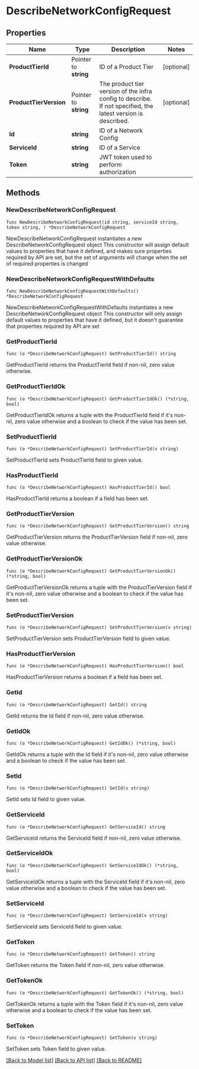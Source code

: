 # DescribeNetworkConfigRequest

## Properties

Name | Type | Description | Notes
------------ | ------------- | ------------- | -------------
**ProductTierId** | Pointer to **string** | ID of a Product Tier | [optional] 
**ProductTierVersion** | Pointer to **string** | The product tier version of the infra config to describe. If not specified, the latest version is described. | [optional] 
**Id** | **string** | ID of a Network Config | 
**ServiceId** | **string** | ID of a Service | 
**Token** | **string** | JWT token used to perform authorization | 

## Methods

### NewDescribeNetworkConfigRequest

`func NewDescribeNetworkConfigRequest(id string, serviceId string, token string, ) *DescribeNetworkConfigRequest`

NewDescribeNetworkConfigRequest instantiates a new DescribeNetworkConfigRequest object
This constructor will assign default values to properties that have it defined,
and makes sure properties required by API are set, but the set of arguments
will change when the set of required properties is changed

### NewDescribeNetworkConfigRequestWithDefaults

`func NewDescribeNetworkConfigRequestWithDefaults() *DescribeNetworkConfigRequest`

NewDescribeNetworkConfigRequestWithDefaults instantiates a new DescribeNetworkConfigRequest object
This constructor will only assign default values to properties that have it defined,
but it doesn't guarantee that properties required by API are set

### GetProductTierId

`func (o *DescribeNetworkConfigRequest) GetProductTierId() string`

GetProductTierId returns the ProductTierId field if non-nil, zero value otherwise.

### GetProductTierIdOk

`func (o *DescribeNetworkConfigRequest) GetProductTierIdOk() (*string, bool)`

GetProductTierIdOk returns a tuple with the ProductTierId field if it's non-nil, zero value otherwise
and a boolean to check if the value has been set.

### SetProductTierId

`func (o *DescribeNetworkConfigRequest) SetProductTierId(v string)`

SetProductTierId sets ProductTierId field to given value.

### HasProductTierId

`func (o *DescribeNetworkConfigRequest) HasProductTierId() bool`

HasProductTierId returns a boolean if a field has been set.

### GetProductTierVersion

`func (o *DescribeNetworkConfigRequest) GetProductTierVersion() string`

GetProductTierVersion returns the ProductTierVersion field if non-nil, zero value otherwise.

### GetProductTierVersionOk

`func (o *DescribeNetworkConfigRequest) GetProductTierVersionOk() (*string, bool)`

GetProductTierVersionOk returns a tuple with the ProductTierVersion field if it's non-nil, zero value otherwise
and a boolean to check if the value has been set.

### SetProductTierVersion

`func (o *DescribeNetworkConfigRequest) SetProductTierVersion(v string)`

SetProductTierVersion sets ProductTierVersion field to given value.

### HasProductTierVersion

`func (o *DescribeNetworkConfigRequest) HasProductTierVersion() bool`

HasProductTierVersion returns a boolean if a field has been set.

### GetId

`func (o *DescribeNetworkConfigRequest) GetId() string`

GetId returns the Id field if non-nil, zero value otherwise.

### GetIdOk

`func (o *DescribeNetworkConfigRequest) GetIdOk() (*string, bool)`

GetIdOk returns a tuple with the Id field if it's non-nil, zero value otherwise
and a boolean to check if the value has been set.

### SetId

`func (o *DescribeNetworkConfigRequest) SetId(v string)`

SetId sets Id field to given value.


### GetServiceId

`func (o *DescribeNetworkConfigRequest) GetServiceId() string`

GetServiceId returns the ServiceId field if non-nil, zero value otherwise.

### GetServiceIdOk

`func (o *DescribeNetworkConfigRequest) GetServiceIdOk() (*string, bool)`

GetServiceIdOk returns a tuple with the ServiceId field if it's non-nil, zero value otherwise
and a boolean to check if the value has been set.

### SetServiceId

`func (o *DescribeNetworkConfigRequest) SetServiceId(v string)`

SetServiceId sets ServiceId field to given value.


### GetToken

`func (o *DescribeNetworkConfigRequest) GetToken() string`

GetToken returns the Token field if non-nil, zero value otherwise.

### GetTokenOk

`func (o *DescribeNetworkConfigRequest) GetTokenOk() (*string, bool)`

GetTokenOk returns a tuple with the Token field if it's non-nil, zero value otherwise
and a boolean to check if the value has been set.

### SetToken

`func (o *DescribeNetworkConfigRequest) SetToken(v string)`

SetToken sets Token field to given value.



[[Back to Model list]](../README.md#documentation-for-models) [[Back to API list]](../README.md#documentation-for-api-endpoints) [[Back to README]](../README.md)


